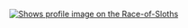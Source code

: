 [<picture>
    <source media="(prefers-color-scheme: dark)" srcset="https://badge.race-of-sloths.com/gungz?theme=dark&wallet=gungz.near">
    <source media="(prefers-color-scheme: light)" srcset="https://badge.race-of-sloths.com/gungz?theme=light&wallet=gungz.near">
    <img alt="Shows profile image on the Race-of-Sloths" src="https://badge.race-of-sloths.com/gungz?wallet=gungz.near">
</picture>
](https://race-of-sloths.com/profile/gungz)
